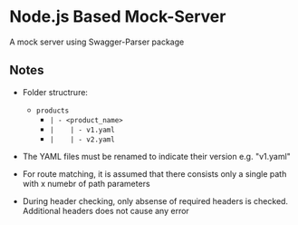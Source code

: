 # Node.js Based Mock-Server

A mock server using Swagger-Parser package

## Notes

* Folder structrure: 
	* `products`
		- `| - <product_name>`
		- `|	| - v1.yaml`
		- `|	| - v2.yaml`

* The YAML files must be renamed to indicate their version e.g. "v1.yaml"

* For route matching, it is assumed that there consists only a single path with x numebr of path parameters

* During header checking, only absense of required headers is checked. Additional headers does not cause any error